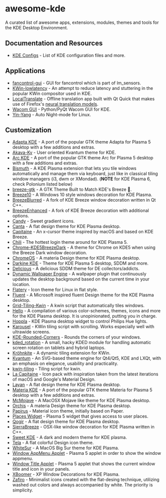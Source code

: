 # awesome-kde

A curated list of awesome apps, extensions, modules, themes and tools for the KDE Desktop Environment.

## Documentation and Resources

- [KDE Configs](https://github.com/shalva97/kde-configuration-files) - List of KDE configuration files and more.

## Applications

- [fancontrol-gui](https://github.com/Maldela/fancontrol-gui) - GUI for fancontrol which is part of lm_sensors.
- [KWin-lowlatency](https://github.com/tildearrow/kwin-lowlatency) - An attempt to reduce latency and stuttering in the popular KWin compositor used in KDE.
- [LocalTranslate](https://github.com/terslang/LocalTranslate) - Offline translation app built with Qt Quick that makes use of Firefox's [neural translation models](https://github.com/mozilla/firefox-translations-models).
- [Wacom GUI](https://github.com/tb2097/wacom-gui) - Python/PyQt Wacom GUI for KDE.
- [Yin-Yang](https://github.com/daehruoydeef/Yin-Yang) - Auto Night-mode for Linux.

## Customization

- [Adapta KDE](https://github.com/PapirusDevelopmentTeam/adapta-kde) - A port of the popular GTK theme Adapta for Plasma 5 desktop with a few additions and extras.
- [Akava-Kv](https://github.com/Akava-Design/Akava-Kv) - User oriented Kvantum theme for KDE.
- [Arc KDE](https://github.com/PapirusDevelopmentTeam/arc-kde) - A port of the popular GTK theme Arc for Plasma 5 desktop with a few additions and extras.
- [Bismuth](https://github.com/Bismuth-Forge/bismuth) - A KDE Plasma extension that lets you tile windows automatically and manage them via keyboard, just like in classical tiling window managers (i3, dwm or XMondad). (**NOTE** for KDE Plasma 6, check Polonium listed below)
- [breeze-gtk](https://github.com/KDE/breeze-gtk) - A GTK Theme Built to Match KDE's Breeze 📌.
- [Breeze10](https://github.com/fauzie811/Breeze10) - A Windows 10 style windows decoration for KDE Plasma.
- [BreezeBlurred](https://github.com/alex47/BreezeBlurred) - A fork of KDE Breeze window decoration written in Qt C++.
- [BreezeEnhanced](https://github.com/tsujan/BreezeEnhanced) - A fork of KDE Breeze decoration with additional options.
- [Candy](https://github.com/EliverLara/candy-icons) - Sweet gradient icons.
- [Canta](https://github.com/vinceliuice/Canta-kde) - A flat design theme for KDE Plasma desktop.
- [Capitaine](https://github.com/keeferrourke/capitaine-cursors) - An x-cursor theme inspired by macOS and based on KDE Breeze.
- [Chili](https://github.com/MarianArlt/kde-plasma-chili) - The hottest login theme around for KDE Plasma 5.
- [Chrome-KDE5BreezeDark](https://github.com/pdeljanov/Chrome-KDE5BreezeDark) - A theme for Chrome on KDE5 when using the Breeze Dark window decoration.
- [ChromeOS](https://github.com/vinceliuice/ChromeOS-kde) - A materia Design theme for KDE Plasma desktop.
- [Darkine KDE](https://github.com/Rokin05/darkine-kde) - Theme for KDE Plasma 5 desktop, SDDM and more.
- [Delicious](https://github.com/stuomas/delicious-sddm-theme) - A delicious SDDM theme for DE collectors/addicts.
- [Dynamic Wallpaper Engine](https://github.com/zzag/plasma5-wallpapers-dynamic) - A wallpaper plugin that continuously updates the desktop background based on the current time in your location.
- [Flatery](https://github.com/cbrnix/Flatery) - Icon theme for Linux in flat style.
- [Fluent](https://github.com/vinceliuice/Fluent-kde) - A Microsoft inspired fluent Design theme for the KDE Plasma desktop.
- [Grid-Tiling-Kwin](https://github.com/lingtjien/Grid-Tiling-Kwin) - A kwin script that automatically tiles windows.
- [Hello](https://github.com/n4n0GH/hello) - A compilation of various color-schemes, themes, icons and more for the KDE Plasma desktop. It is unopinionated, putting you in charge.
- [Hoppla](https://github.com/Fuchs/hoppla-sa) - KDE Plasma desktop widget to control Philips Hue lights.
- [Karousel](https://github.com/peterfajdiga/karousel) - KWin tiling script with scrolling. Works especially well with ultrawide screens.
- [KDE-Rounded-Corners](https://github.com/alex47/KDE-Rounded-Corners) - Rounds the corners of your windows.
- [kded_rotation](https://github.com/dos1/kded_rotation) - A small, hacky KDED module for handling automatic screen rotation on tablets and hybrid laptops.
- [Kröhnkite](https://github.com/anametologin/krohnkite) - A dynamic tiling extension for KWin.
- [Kvantum](https://github.com/tsujan/Kvantum) - An SVG-based theme engine for Qt4/Qt5, KDE and LXQt, with an emphasis on elegance, usability and practicality.
- [kwin-tiling](https://github.com/faho/kwin-tiling) - Tiling script for kwin.
- [La Capitaine](https://github.com/keeferrourke/la-capitaine-icon-theme) - Icon pack with inspiration taken from the latest iterations of macOS and Google's Material Design.
- [Layan](https://github.com/vinceliuice/Layan-kde) - A flat design theme for KDE Plasma desktop.
- [Materia KDE](https://github.com/PapirusDevelopmentTeam/materia-kde) - A port of the popular GTK theme Materia for Plasma 5 desktop with a few additions and extras.
- [McMojave](https://github.com/vinceliuice/McMojave-kde) - A MacOSX Mojave like theme for KDE Plasma desktop.
- [Orchis](https://github.com/vinceliuice/Orchis-kde) - A materia Design theme for KDE Plasma desktop.
- [Papirus](https://github.com/PapirusDevelopmentTeam/papirus-icon-theme) - Material icon theme, initially based on Paper.
- [Places Widget](https://github.com/dfaust/plasma-applet-places-widget) - Plasma 5 widget that gives access to user places.
- [Qogir](https://github.com/vinceliuice/Qogir-kde) - A flat design theme for KDE Plasma desktop.
- [SierraBreeze](https://github.com/ishovkun/SierraBreeze) - OSX-like window decoration for KDE Plasma written in C++.
- [Sweet KDE](https://github.com/EliverLara/Sweet-kde) - A dark and modern theme for KDE plasma.
- [Tela](https://github.com/vinceliuice/Tela-icon-theme) - A flat colorful Design icon theme.
- [WhiteSur](https://github.com/vinceliuice/WhiteSur-kde) - A MacOS Big Sur theme for KDE Plasma.
- [Window AppMenu Applet](https://github.com/psifidotos/applet-window-appmenu) - Plasma 5 applet in order to show the window appmenu.
- [Window Title Applet](https://github.com/psifidotos/applet-window-title) - Plasma 5 applet that shows the current window title and icon in your panels.
- [XBoomer](https://github.com/efskap/XBoomer) - XP Window Decorations for KDE Plasma.
- [Zafiro](https://github.com/zayronxio/Zafiro-icons) - Minimalist icons created with the flat-desing technique, utilizing washed out colors and always accompanied by white. The priority is simplicity.
